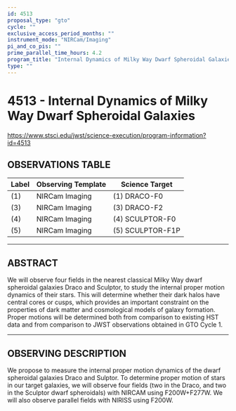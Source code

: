 ```yaml
---
id: 4513
proposal_type: "gto"
cycle: ""
exclusive_access_period_months: ""
instrument_mode: "NIRCam/Imaging"
pi_and_co_pis: ""
prime_parallel_time_hours: 4.2
program_title: "Internal Dynamics of Milky Way Dwarf Spheroidal Galaxies"
type: ""
---
```

# 4513 - Internal Dynamics of Milky Way Dwarf Spheroidal Galaxies
https://www.stsci.edu/jwst/science-execution/program-information?id=4513
## OBSERVATIONS TABLE
| Label | Observing Template | Science Target |
|---|---|---|
| (1) | NIRCam Imaging | (1) DRACO-F0 |
| (3) | NIRCam Imaging | (3) DRACO-F2 |
| (4) | NIRCam Imaging | (4) SCULPTOR-F0 |
| (5) | NIRCam Imaging | (5) SCULPTOR-F1P |

---

## ABSTRACT

We will observe four fields in the nearest classical Milky Way dwarf spheroidal galaxies Draco and Sculptor, to study the internal proper motion dynamics of their stars. This will determine whether their dark halos have central cores or cusps, which provides an important constraint on the properties of dark matter and cosmological models of galaxy formation. Proper motions will be determined both from comparison to existing HST data and from comparison to JWST observations obtained in GTO Cycle 1.

---

## OBSERVING DESCRIPTION

We propose to measure the internal proper motion dynamics of the dwarf spheroidal galaxies Draco and Sulptor. To determine proper motion of stars in our target galaxies, we will observe four fields (two in the Draco, and two in the Sculptor dwarf spheroidals) with NIRCAM using F200W+F277W. We will also observe parallel fields with NIRISS using F200W.
